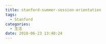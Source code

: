 ```yaml
---
title: stanford-summer-session-orientation
tags:
  - Stanford
categories:
  - 生活
date: 2018-06-23 13:40:24
---
```

